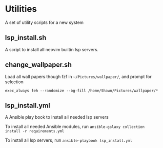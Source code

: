 # Utilities

A set of utility scripts for a new system

## lsp_install.sh

A script to install all neovim builtin lsp servers.

## change_wallpaper.sh

Load all wall papers though fzf in `~/Pictures/wallpaper/`, and prompt for selection

`exec_always feh --randomize --bg-fill /home/Shawn/Pictures/wallpaper/*`

## lsp_install.yml

A Ansible play book to install all needed lsp servers

To install all needed Ansible modules, run `ansible-galaxy collection install -r requirements.yml`

To install all lsp servers, run `ansible-playbook lsp_install.yml`
